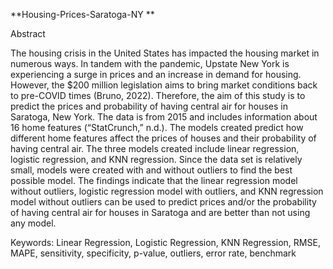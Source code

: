 **Housing-Prices-Saratoga-NY
**

Abstract

The housing crisis in the United States has impacted the housing market in numerous ways. In tandem with the pandemic, Upstate New York is experiencing a surge in prices and an increase in demand for housing. However, the $200 million legislation aims to bring market conditions back to pre-COVID times (Bruno, 2022). Therefore, the aim of this study is to predict the prices and probability of having central air for houses in Saratoga, New York. The data is from 2015 and includes information about 16 home features (“StatCrunch,” n.d.). The models created predict how different home features affect the prices of houses and their probability of having central air. The three models created include linear regression, logistic regression, and KNN regression. Since the data set is relatively small, models were created with and without outliers to find the best possible model. The findings indicate that the linear regression model without outliers, logistic regression model with outliers, and KNN regression model without outliers can be used to predict prices and/or the probability of having central air for houses in Saratoga and are better than not using any model. 

Keywords: Linear Regression, Logistic Regression, KNN Regression, RMSE, MAPE, sensitivity, specificity, p-value, outliers, error rate, benchmark

